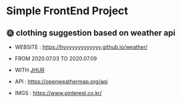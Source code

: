 # Simple FrontEnd Project

## :sun_with_face: clothing suggestion based on weather api

+ WEBSITE : https://hyyyyyyyyyyyyy.github.io/weather/
+ FROM 2020.07.03 TO 2020.07.09
+ WITH [JHUR](https://github.com/jiyoon1156)

+ API : https://openweathermap.org/api
+ IMGS : https://www.pinterest.co.kr/
